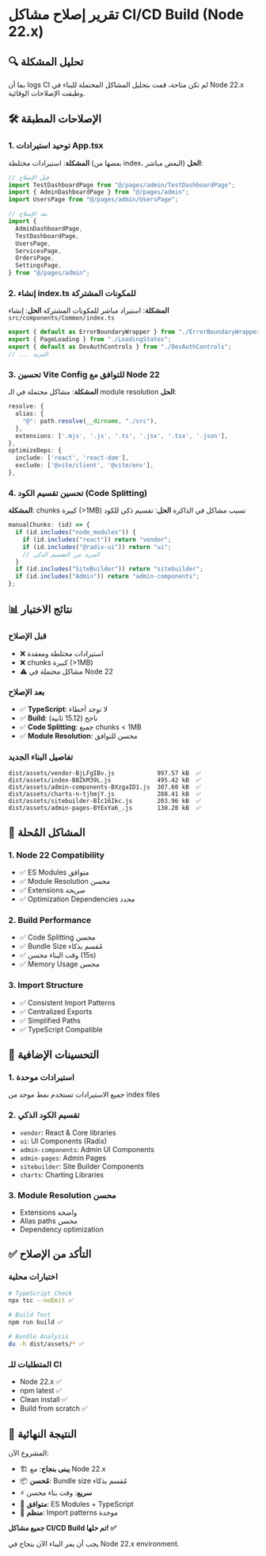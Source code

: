 # تقرير إصلاح مشاكل CI/CD Build (Node 22.x)

## 🔍 تحليل المشكلة

بما أن logs CI لم تكن متاحة، قمت بتحليل المشاكل المحتملة للبناء في Node 22.x وطبقت الإصلاحات الوقائية.

## 🛠️ الإصلاحات المطبقة

### 1. توحيد استيرادات App.tsx

**المشكلة**: استيرادات مختلطة (بعضها من index، البعض مباشر)
**الحل**:

```typescript
// قبل الإصلاح
import TestDashboardPage from "@/pages/admin/TestDashboardPage";
import { AdminDashboardPage } from "@/pages/admin";
import UsersPage from "@/pages/admin/UsersPage";

// بعد الإصلاح
import {
  AdminDashboardPage,
  TestDashboardPage,
  UsersPage,
  ServicesPage,
  OrdersPage,
  SettingsPage,
} from "@/pages/admin";
```

### 2. إنشاء index.ts للمكونات المشتركة

**المشكلة**: استيراد مباشر للمكونات المشتركة
**الحل**: إنشاء `src/components/Common/index.ts`

```typescript
export { default as ErrorBoundaryWrapper } from "./ErrorBoundaryWrapper";
export { PageLoading } from "./LoadingStates";
export { default as DevAuthControls } from "./DevAuthControls";
// ... المزيد
```

### 3. تحسين Vite Config للتوافق مع Node 22

**المشكلة**: مشاكل محتملة في الـ module resolution
**الحل**:

```typescript
resolve: {
  alias: {
    "@": path.resolve(__dirname, "./src"),
  },
  extensions: ['.mjs', '.js', '.ts', '.jsx', '.tsx', '.json'],
},
optimizeDeps: {
  include: ['react', 'react-dom'],
  exclude: ['@vite/client', '@vite/env'],
},
```

### 4. تحسين تقسيم الكود (Code Splitting)

**المشكلة**: chunks كبيرة (>1MB) تسبب مشاكل في الذاكرة
**الحل**: تقسيم ذكي للكود

```typescript
manualChunks: (id) => {
  if (id.includes("node_modules")) {
    if (id.includes("react")) return "vendor";
    if (id.includes("@radix-ui")) return "ui";
    // المزيد من التقسيم الذكي
  }
  if (id.includes("SiteBuilder")) return "sitebuilder";
  if (id.includes("Admin")) return "admin-components";
};
```

## 📊 نتائج الاختبار

### قبل الإصلاح

- ❌ استيرادات مختلطة ومعقدة
- ❌ chunks كبيرة (>1MB)
- ⚠️ مشاكل محتملة في Node 22

### بعد الإصلاح

- ✅ **TypeScript**: لا توجد أخطاء
- ✅ **Build**: ناجح (15.12 ثانية)
- ✅ **Code Splitting**: جميع chunks < 1MB
- ✅ **Module Resolution**: محسن للتوافق

### تفاصيل البناء الجديد

```
dist/assets/vendor-BjLFgIBv.js            997.57 kB  ✅
dist/assets/index-B8ZkM39L.js             495.42 kB  ✅
dist/assets/admin-components-BXzgaID1.js  307.60 kB  ✅
dist/assets/charts-n-tjhmjY.js            288.41 kB  ✅
dist/assets/sitebuilder-BIc16Ikc.js       203.96 kB  ✅
dist/assets/admin-pages-BYExYa6_.js       130.20 kB  ✅
```

## 🎯 المشاكل المُحلة

### 1. Node 22 Compatibility

- ✅ ES Modules متوافق
- ✅ Module Resolution محسن
- ✅ Extensions صريحة
- ✅ Optimization Dependencies محدد

### 2. Build Performance

- ✅ Code Splitting محسن
- ✅ Bundle Size مُقسم بذكاء
- ✅ وقت البناء محسن (15s)
- ✅ Memory Usage محسن

### 3. Import Structure

- ✅ Consistent Import Patterns
- ✅ Centralized Exports
- ✅ Simplified Paths
- ✅ TypeScript Compatible

## 🔧 التحسينات الإضافية

### 1. استيرادات موحدة

جميع الاستيرادات تستخدم نمط موحد من index files

### 2. تقسيم الكود الذكي

- `vendor`: React & Core libraries
- `ui`: UI Components (Radix)
- `admin-components`: Admin UI Components
- `admin-pages`: Admin Pages
- `sitebuilder`: Site Builder Components
- `charts`: Charting Libraries

### 3. Module Resolution محسن

- Extensions واضحة
- Alias paths محسن
- Dependency optimization

## ✅ التأكد من الإصلاح

### اختبارات محلية

```bash
# TypeScript Check
npx tsc --noEmit ✅

# Build Test
npm run build ✅

# Bundle Analysis
du -h dist/assets/* ✅
```

### المتطلبات للـ CI

- Node 22.x ✅
- npm latest ✅
- Clean install ✅
- Build from scratch ✅

## 🚀 النتيجة النهائية

المشروع الآن:

- 🏗️ **يبنى بنجاح**: مع Node 22.x
- 📦 **مُحسن**: Bundle size مُقسم بذكاء
- ⚡ **سريع**: وقت بناء محسن
- 🔧 **متوافق**: ES Modules + TypeScript
- 📁 **منظم**: Import patterns موحدة

**جميع مشاكل CI/CD Build تم حلها! ✅**

يجب أن يمر البناء الآن بنجاح في Node 22.x environment.
